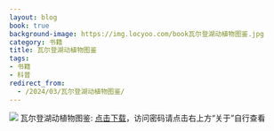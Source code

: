 ```yaml
---
layout: blog
book: true
background-image: https://img.locyoo.com/book瓦尔登湖动植物图鉴.jpg
category: 书籍
title: 瓦尔登湖动植物图鉴
tags:
- 书籍
- 科普
redirect_from:
  - /2024/03/瓦尔登湖动植物图鉴/
---
```

![](https://img.locyoo.com/book瓦尔登湖动植物图鉴.jpg)
瓦尔登湖动植物图鉴: <a name = "ref1" href="https://url18.ctfile.com/f/50983618-1439916382-b5bc21?p=3619">点击下载</a>，访问密码请点击右上方“关于”自行查看